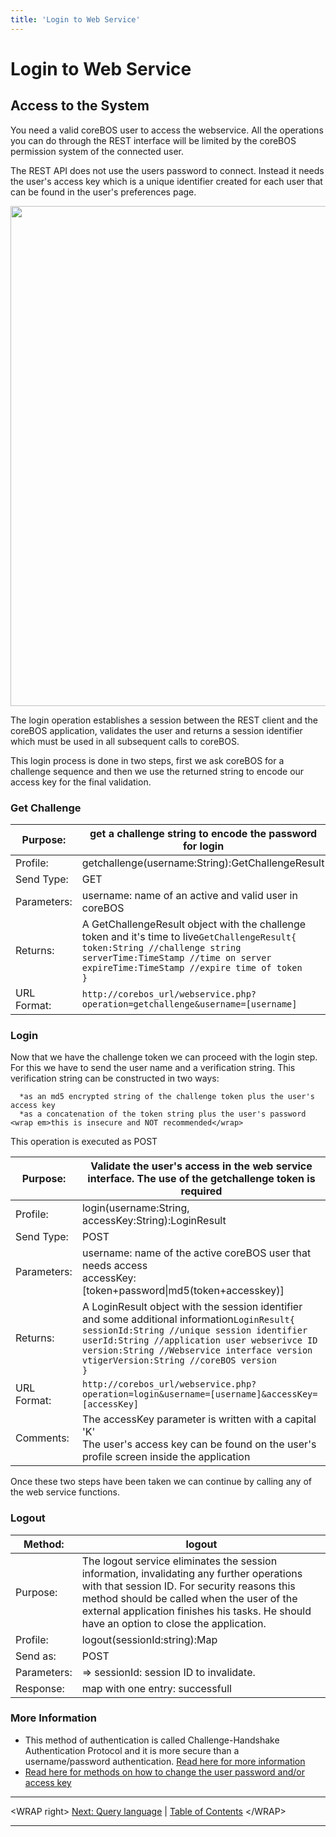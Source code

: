 ```yaml
---
title: 'Login to Web Service'
---
```


Login to Web Service
====================

Access to the System
--------------------

You need a valid coreBOS user to access the webservice. All the
operations you can do through the REST interface will be limited by the
coreBOS permission system of the connected user.

The REST API does not use the users password to connect. Instead it
needs the user's access key which is a unique identifier created for
each user that can be found in the user's preferences page.

<img src="/en/devel/corebosws/accesskey.png" class="align-center" width="800" />

The login operation establishes a session between the REST client and
the coreBOS application, validates the user and returns a session
identifier which must be used in all subsequent calls to coreBOS.

This login process is done in two steps, first we ask coreBOS for a
challenge sequence and then we use the returned string to encode our
access key for the final validation.

### Get Challenge

<table>
<thead>
<tr class="header">
<th>Purpose:</th>
<th>get a challenge string to encode the password for login</th>
</tr>
</thead>
<tbody>
<tr class="odd">
<td>Profile:</td>
<td>getchallenge(username:String):GetChallengeResult</td>
</tr>
<tr class="even">
<td>Send Type:</td>
<td>GET</td>
</tr>
<tr class="odd">
<td>Parameters:</td>
<td>username: name of an active and valid user in coreBOS</td>
</tr>
<tr class="even">
<td>Returns:</td>
<td>A GetChallengeResult object with the challenge token and it's time to live<code>GetChallengeResult{
token:String //challenge string
serverTime:TimeStamp //time on server
expireTime:TimeStamp //expire time of token
}</code></td>
</tr>
<tr class="odd">
<td>URL Format:</td>
<td><code>http://corebos_url/webservice.php?operation=getchallenge&amp;username=[username]</code></td>
</tr>
</tbody>
</table>

### Login

Now that we have the challenge token we can proceed with the login step.
For this we have to send the user name and a verification string. This
verification string can be constructed in two ways:

      *as an md5 encrypted string of the challenge token plus the user's access key
      *as a concatenation of the token string plus the user's password <wrap em>this is insecure and NOT recommended</wrap>

This operation is executed as POST

<table>
<thead>
<tr class="header">
<th>Purpose:</th>
<th>Validate the user's access in the web service interface. The use of the getchallenge token is required</th>
</tr>
</thead>
<tbody>
<tr class="odd">
<td>Profile:</td>
<td>login(username:String, accessKey:String):LoginResult</td>
</tr>
<tr class="even">
<td>Send Type:</td>
<td>POST</td>
</tr>
<tr class="odd">
<td>Parameters:</td>
<td>username: name of the active coreBOS user that needs access<br />
accessKey: [token+password|md5(token+accesskey)]</td>
</tr>
<tr class="even">
<td>Returns:</td>
<td>A LoginResult object with the session identifier and some additional information<code>LoginResult{
sessionId:String //unique session identifier
userId:String //application user webserivce ID
version:String //Webservice interface version
vtigerVersion:String //coreBOS version
}</code></td>
</tr>
<tr class="odd">
<td>URL Format:</td>
<td><code>http://corebos_url/webservice.php?operation=login&amp;username=[username]&amp;accessKey=[accessKey]</code></td>
</tr>
<tr class="even">
<td>Comments:</td>
<td>The accessKey parameter is written with a capital 'K'<br />
The user's access key can be found on the user's profile screen inside the application</td>
</tr>
</tbody>
</table>

Once these two steps have been taken we can continue by calling any of
the web service functions.

### Logout

<table>
<thead>
<tr class="header">
<th>Method:</th>
<th>logout</th>
</tr>
</thead>
<tbody>
<tr class="odd">
<td>Purpose:</td>
<td>The logout service eliminates the session information, invalidating any further operations with that session ID. For security reasons this method should be called when the user of the external application finishes his tasks. He should have an option to close the application.</td>
</tr>
<tr class="even">
<td>Profile:</td>
<td>logout(sessionId:string):Map</td>
</tr>
<tr class="odd">
<td>Send as:</td>
<td>POST</td>
</tr>
<tr class="even">
<td>Parameters:</td>
<td>=&gt; sessionId: session ID to invalidate.</td>
</tr>
<tr class="odd">
<td>Response:</td>
<td>map with one entry: successfull</td>
</tr>
</tbody>
</table>

### More Information

-   This method of authentication is called Challenge-Handshake
    Authentication Protocol and it is more secure than a
    username/password authentication. [Read here for more
    information](https://tools.ietf.org/html/rfc1994)
-   [Read here for methods on how to change the user password and/or
    access key](/en/devel/corebosws/methodreference#crud_users)

------------------------------------------------------------------------

&lt;WRAP right&gt; [Next: Query
language](/en/devel/corebosws/querylanguage) | [Table of
Contents](/en/devel/corebosws/tableofcontents) &lt;/WRAP&gt;

------------------------------------------------------------------------

